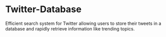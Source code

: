 # Twitter-Database
Efficient search system for Twitter allowing users to store their tweets in a database and rapidly retrieve information like trending topics.
